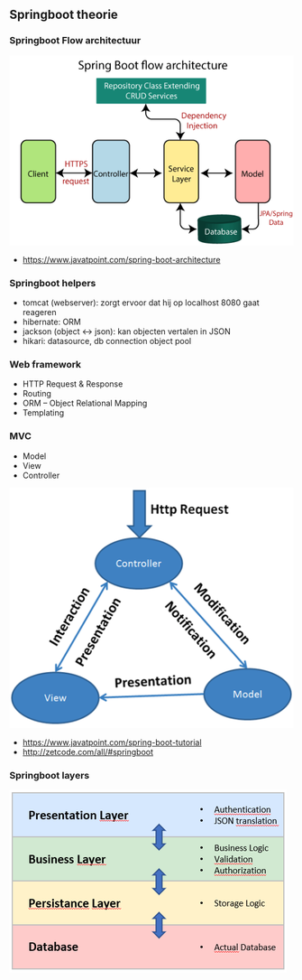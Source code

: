 ## Springboot theorie

### Springboot Flow architectuur

![img10.png](images/img10.png)

- https://www.javatpoint.com/spring-boot-architecture

### Springboot helpers

- tomcat (webserver): zorgt ervoor dat hij op localhost 8080 gaat reageren
- hibernate: ORM
- jackson (object ↔ json): kan objecten vertalen in JSON
- hikari: datasource, db connection object pool

### Web framework

- HTTP Request & Response
- Routing
- ORM – Object Relational Mapping
- Templating

### MVC

- Model
- View
- Controller

![img11.png](images/img11.png)

- https://www.javatpoint.com/spring-boot-tutorial
- http://zetcode.com/all/#springboot

### Springboot layers

![img12.png](images/img12.png)
